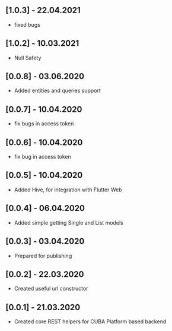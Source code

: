 ## [1.0.3] - 22.04.2021
* fixed bugs

## [1.0.2] - 10.03.2021
* Null Safety

## [0.0.8] - 03.06.2020
* Added entities and queries support

## [0.0.7] - 10.04.2020

*  fix bugs in access token

## [0.0.6] - 10.04.2020

*  fix bug in access token

## [0.0.5] - 10.04.2020

* Added Hive, for integration with Flutter Web

## [0.0.4] - 06.04.2020

* Added simple getting Single and List models

## [0.0.3] - 03.04.2020

* Prepared for publishing

## [0.0.2] - 22.03.2020

* Created useful url constructor

## [0.0.1] - 21.03.2020
* Created core REST helpers for CUBA Platform based backend
